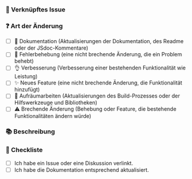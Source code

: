 <!---
☝️ Der PR-Titel sollte konventionellen Emoji-Commits folgen (https://conventional-emoji-commits.site)

Bitte lesen Sie die Beitragshinweise sorgfältig durch, bevor Sie einen Pull-Request erstellen
 👉 [Beitragshinweise](https://github.com/nyxb/contribute/tree/main)
-->

### 🔗 Verknüpftes Issue

<!-- Stellen Sie sicher, dass ein offenes Issue vorhanden ist und erwähnen Sie dessen Nummer als #123 -->

### ❓ Art der Änderung

<!-- Welche Arten von Änderungen führt Ihr Code ein? Setzen Sie ein `x` in alle Kästchen, die zutreffen. -->

- [ ] 📖 Dokumentation (Aktualisierungen der Dokumentation, des Readme oder der JSdoc-Kommentare)
- [ ] 🐞 Fehlerbehebung (eine nicht brechende Änderung, die ein Problem behebt)
- [ ] 👌 Verbesserung (Verbesserung einer bestehenden Funktionalität wie Leistung)
- [ ] ✨ Neues Feature (eine nicht brechende Änderung, die Funktionalität hinzufügt)
- [ ] 🧹 Aufräumarbeiten (Aktualisierungen des Build-Prozesses oder der Hilfswerkzeuge und Bibliotheken)
- [ ] ⚠️ Brechende Änderung (Behebung oder Feature, die bestehende Funktionalitäten ändern würde)

### 📚 Beschreibung

<!-- Beschreiben Sie Ihre Änderungen im Detail -->
<!-- Warum ist diese Änderung erforderlich? Welches Problem wird damit gelöst? -->
<!-- Wenn es ein offenes Issue löst, verlinken Sie bitte das Issue hier. Zum Beispiel "Löst #1337" -->

### 📝 Checkliste

<!-- Setzen Sie ein `x` in alle Kästchen, die zutreffen. -->
<!-- Wenn Ihre Änderung eine Dokumentations-PR erfordert, verlinken Sie diese bitte entsprechend -->
<!-- Wenn Sie sich bei irgendetwas unsicher sind, zögern Sie nicht, zu fragen. Wir sind hier, um zu helfen! -->

- [ ] Ich habe ein Issue oder eine Diskussion verlinkt.
- [ ] Ich habe die Dokumentation entsprechend aktualisiert.
